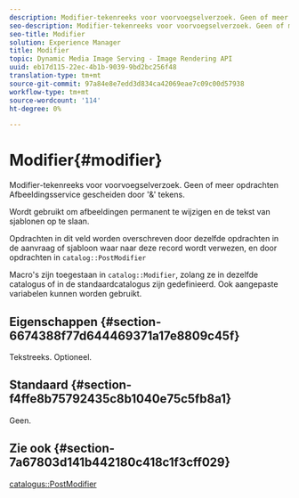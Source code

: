 ```yaml
---
description: Modifier-tekenreeks voor voorvoegselverzoek. Geen of meer opdrachten Afbeeldingsservice gescheiden door '&' tekens.
seo-description: Modifier-tekenreeks voor voorvoegselverzoek. Geen of meer opdrachten Afbeeldingsservice gescheiden door '&' tekens.
seo-title: Modifier
solution: Experience Manager
title: Modifier
topic: Dynamic Media Image Serving - Image Rendering API
uuid: eb17d115-22ec-4b1b-9039-9bd2bc256f48
translation-type: tm+mt
source-git-commit: 97a84e8e7edd3d834ca42069eae7c09c00d57938
workflow-type: tm+mt
source-wordcount: '114'
ht-degree: 0%

---
```



# Modifier{#modifier}

Modifier-tekenreeks voor voorvoegselverzoek. Geen of meer opdrachten Afbeeldingsservice gescheiden door &#39;&amp;&#39; tekens.

Wordt gebruikt om afbeeldingen permanent te wijzigen en de tekst van sjablonen op te slaan.

Opdrachten in dit veld worden overschreven door dezelfde opdrachten in de aanvraag of sjabloon waar naar deze record wordt verwezen, en door opdrachten in `catalog::PostModifier`

Macro&#39;s zijn toegestaan in `catalog::Modifier`, zolang ze in dezelfde catalogus of in de standaardcatalogus zijn gedefinieerd. Ook aangepaste variabelen kunnen worden gebruikt.

## Eigenschappen {#section-6674388f77d644469371a17e8809c45f}

Tekstreeks. Optioneel.

## Standaard {#section-f4ffe8b75792435c8b1040e75c5fb8a1}

Geen.

## Zie ook {#section-7a67803d141b442180c418c1f3cff029}

[catalogus::PostModifier](../../../../../../is-api/image-catalog/image-serving-api-ref/c-image-catalog-reference/c-image-svg-data-reference/c-image-data-reference/r-postmodifier-cat.md#reference-4bc3738a812b4e7c8a180e27bfbd770b)
